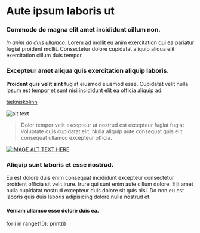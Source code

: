 # Aute ipsum laboris ut

### Commodo do magna elit amet incididunt cillum non.

_In anim do duis ullamco_. Lorem ad mollit eu anim exercitation qui ea pariatur fugiat proident mollit. Consectetur dolore cupidatat aliquip aliqua elit exercitation cillum duis tempor.

### Excepteur amet aliqua quis exercitation aliquip laboris. 

**Proident quis velit sint** fugiat eiusmod eiusmod esse. Cupidatat velit nulla ipsum est tempor et sunt nisi incididunt elit ea officia aliquip ad. 

[tækniskólinn](https://www.tskoli.is)

![alt text](https://tskoli.is/wp-content/uploads/2017/07/Tækniskólinn.Háteigsvegi-1-768x463.jpg)

> Dolor tempor velit excepteur ut nostrud est excepteur fugiat fugiat voluptate duis cupidatat elit. Nulla aliquip aute consequat quis elit consequat ullamco excepteur officia.

[![IMAGE ALT TEXT HERE](http://img.youtube.com/vi/HUBNt18RFbo/0.jpg)](http://www.youtube.com/watch?v=HUBNt18RFbo)

### Aliquip sunt laboris et esse nostrud. 

Eu est dolore duis enim consequat incididunt excepteur consectetur proident officia sit velit irure. Irure qui sunt enim aute cillum dolore. Elit amet nulla cupidatat nostrud excepteur duis dolore sit quis nisi. Do non eu est laboris quis duis laboris adipisicing dolore nulla nostrud et. 

#### Veniam ullamco esse dolore duis ea.

for i in range(10):
    print(i)

